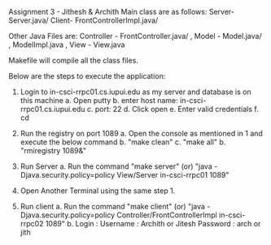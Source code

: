 Assignment 3 - Jithesh & Archith
Main class are as follows:
Server-Server.java/
Client- FrontControllerImpl.java/

Other Java Files are:
Controller - FrontController.java/ , 
Model - Model.java/ , ModelImpl.java ,
View - View.java 

Makefile will compile all the class files.

Below are the steps to execute the application:
1. Login to in-csci-rrpc01.cs.iupui.edu as my server and database is on this machine
	a. Open putty
	b. enter host name: in-csci-rrpc01.cs.iupui.edu
	c. port: 22
	d. Click open
	e. Enter valid credentials
	f. cd <Assignment2 folder>

2. Run the registry on port 1089
	a. Open the console as mentioned in 1 and execute the below command
    b. "make clean"
    c. "make all" 
	b. "rmiregistry 1089&"

3. Run Server
    a. Run the command "make server"  (or) "java -Djava.security.policy=policy View/Server in-csci-rrpc01 1089"  

4. Open Another Terminal using the same step 1.

5. Run client 
    a. Run the command "make client" (or) "java -Djava.security.policy=policy Controller/FrontControllerImpl in-csci-rrpc02 1089"
	b. Login : Username : Archith or Jitesh
               Password : arch or jith